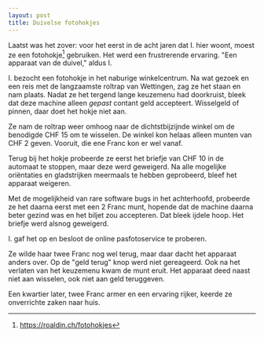 ```yaml
---
layout: post
title: Duivelse fotohokjes
---
```


Laatst was het zover: voor het eerst in de acht jaren dat I. hier woont, moest ze een fotohokje[^1] gebruiken. Het werd een frustrerende ervaring. "Een apparaat van de duivel," aldus I.

I. bezocht een fotohokje in het naburige winkelcentrum. Na wat gezoek en een reis met de langzaamste roltrap van Wettingen, zag ze het staan en nam plaats. Nadat ze het tergend lange keuzemenu had doorkruist, bleek dat deze machine alleen _gepast_ contant geld accepteert. Wisselgeld of pinnen, daar doet het hokje niet aan.

Ze nam de roltrap weer omhoog naar de dichtstbijzijnde winkel om de benodigde CHF 15 om te wisselen. De winkel kon helaas alleen munten van CHF 2 geven. Vooruit, die ene Franc kon er wel vanaf.

Terug bij het hokje probeerde ze eerst het briefje van CHF 10 in de automaat te stoppen, maar deze werd geweigerd. Na alle mogelijke oriëntaties en gladstrijken meermaals te hebben geprobeerd, bleef het apparaat weigeren.

Met de mogelijkheid van rare software bugs in het achterhoofd, probeerde ze het daarna eerst met een 2 Franc munt, hopende dat de machine daarna beter gezind was en het biljet zou accepteren. Dat bleek ijdele hoop. Het briefje werd alsnog geweigerd.

I. gaf het op en besloot de online pasfotoservice te proberen.

Ze wilde haar twee Franc nog wel terug, maar daar dacht het apparaat anders over. Op de "geld terug" knop werd niet gereageerd. Ook na het verlaten van het keuzemenu kwam de munt eruit. Het apparaat deed naast niet aan wisselen, ook niet aan geld teruggeven.

Een kwartier later, twee Franc armer en een ervaring rijker, keerde ze onverrichte zaken naar huis.

[^1]: <https://roaldin.ch/fotohokjes>
